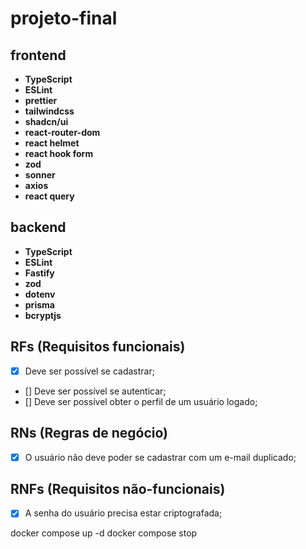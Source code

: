 # projeto-final

## frontend
- **TypeScript**
- **ESLint**
- **prettier**
- **tailwindcss**
- **shadcn/ui**
- **react-router-dom**
- **react helmet**
- **react hook form**
- **zod**
- **sonner**
- **axios**
- **react query**

## backend
- **TypeScript** 
- **ESLint**
- **Fastify**
- **zod**
- **dotenv**
- **prisma**
- **bcryptjs**

## RFs (Requisitos funcionais)

- [x] Deve ser possível se cadastrar;
- [] Deve ser possível se autenticar;
- [] Deve ser possível obter o perfil de um usuário logado;

## RNs (Regras de negócio)

- [x] O usuário não deve poder se cadastrar com um e-mail duplicado;

## RNFs (Requisitos não-funcionais)

- [x] A senha do usuário precisa estar criptografada;


docker compose up -d
docker compose stop
